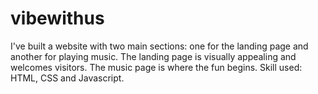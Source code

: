 # vibewithus
I've built a website with two main sections: one for the landing page and another for playing music. The landing page is visually appealing and welcomes visitors. The music page is where the fun begins. Skill used: HTML, CSS and Javascript.
